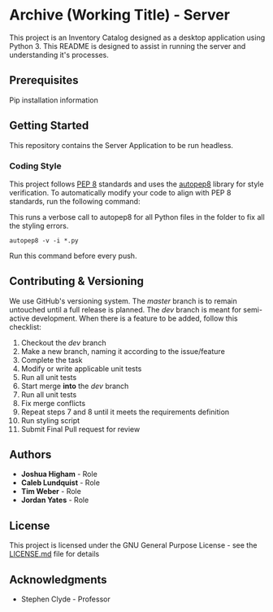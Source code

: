 # Archive (Working Title) - Server

This project is an Inventory Catalog designed as a desktop application using Python 3. This README is designed to assist in running the server and understanding it's processes.

## Prerequisites

Pip installation information

## Getting Started

This repository contains the Server Application to be run headless.

### Coding Style

This project follows [PEP 8](https://www.python.org/dev/peps/pep-0008/) standards and uses the [autopep8](https://github.com/hhatto/autopep8) library for style verification. To automatically modify your code to align with PEP 8 standards, run the following command:

This runs a verbose call to autopep8 for all Python files in the folder to fix all the styling errors.

```
autopep8 -v -i *.py
```
Run this command before every push.

## Contributing & Versioning

We use GitHub's versioning system. The *master* branch is to remain untouched until a full release is planned. The *dev* branch is meant for semi-active development. When there is a feature to be added, follow this checklist:

1. Checkout the *dev* branch
2. Make a new branch, naming it according to the issue/feature
3. Complete the task
4. Modify or write applicable unit tests
5. Run all unit tests
6. Start merge **into** the *dev* branch
7. Run all unit tests
8. Fix merge conflicts
9. Repeat steps 7 and 8 until it meets the requirements definition
10. Run styling script
11. Submit Final Pull request for review

## Authors

* **Joshua Higham** - Role
* **Caleb Lundquist** - Role
* **Tim Weber** - Role
* **Jordan Yates** - Role

## License

This project is licensed under the GNU General Purpose License - see the [LICENSE.md](LICENSE.md) file for details

## Acknowledgments

* Stephen Clyde - Professor 
